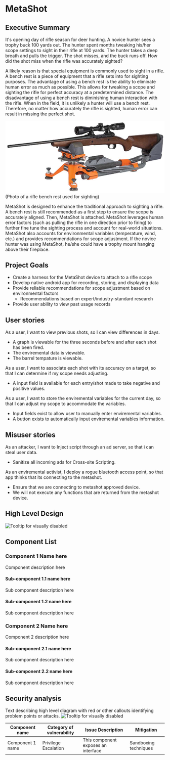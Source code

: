 # MetaShot

## Executive Summary
It's opening day of rifle season for deer hunting. A novice hunter sees a trophy buck 100 yards out. The hunter spent months tweaking his/her scope settings to sight in their rifle at 100 yards. The hunter takes a deep breath and pulls the trigger. The shot misses, and the buck runs off. How did the shot miss when the rifle was accurately sighted?

A likely reason is that special equipment is commonly used to sight in a rifle. A bench rest is a piece of equipment that a rifle sets into for sighting purposes. The advantage of using a bench rest is the ability to eliminate human error as much as possible. This allows for tweaking a scope and sighting the rifle for perfect accuracy at a predetermined distance. The disadvantage of using a bench rest is diminishing human interaction with the rifle. When in the field, it is unlikely a hunter will use a bench rest. Therefore, no matter how accurately the rifle is sighted, human error can result in missing the perfect shot.

<img src="./misc/img/zeroing-in_1_rest.jpg">(Photo of a rifle bench rest used for sighting)

MetaShot is designed to enhance the traditional approach to sighting a rifle. A bench rest is still recommended as a first step to ensure the scope is accurately aligned. Then, MetaShot is attached. MetaShot leverages human error factors (such as pulling the rifle in one direction prior to firing) to further fine tune the sighting process and account for real-world situations. MetaShot also accounts for environmental variables (temperature, wind, etc.) and provides recommendations for scope adjustment. If the novice hunter was using MetaShot, he/she could have a trophy mount hanging above their fireplace.

## Project Goals
* Create a harness for the MetaShot device to attach to a rifle scope
* Develop native android app for recording, storing, and displaying data
* Provide reliable recommendations for scope adjustment based on environmental factors
  - Recommendations based on expert/industry-standard research
* Provide user ability to view past usage records

## User stories


As a user, I want to view previous shots, so I can view differences in days.
* A graph is viewable for the three seconds before and after each shot has been fired.
* The enviremental data is viewable.
* The barrel tempature is viewable.

As a user, I want to associate each shot with its accuracy on a target, so that I can determine if my scope needs adjusting.
* A input field is available for each entry/shot made to take negative and positive values.

As a user, I want to store the enviremental variables for the current day, so that I can adjust my scope to accommodate the variables.
* Input fields exist to allow user to manually enter enviremental variables.
* A button exists to automatically input enviremental variables information.

## Misuser stories
As an attacker, I want to Inject script through an ad server, so that i can steal user data.
* Sanitize all incoming ads for Cross-site Scripting.

As an enviremental activist, I deploy a rogue bluetooth access point, so that app thinks that its connecting to the metashot.
* Ensure that we are connecting to metashot approved device.
* We will not execute any functions that are returned from the metashot device.

## High Level Design
![Tooltip for visually disabled](./path-to-image-file.imgextension)

## Component List
### Component 1 Name here
Component description here

#### Sub-component 1.1 name here
Sub component description here

#### Sub-component 1.2 name here
Sub component description here

### Component 2 Name here
Component 2 description here

#### Sub-component 2.1 name here
Sub component description here

#### Sub-component 2.2 name here
Sub component description here

## Security analysis
Text describing high level diagram with red or other callouts identifying problem points or attacks.
![Tooltip for visually disabled](./path-to-image-file.imgextension)

| Component name | Category of vulnerability | Issue Description | Mitigation |
|----------------|---------------------------|-------------------|------------|
| Component 1 name | Privilege Escalation | This component exposes an interface | Sandboxing techniques|
